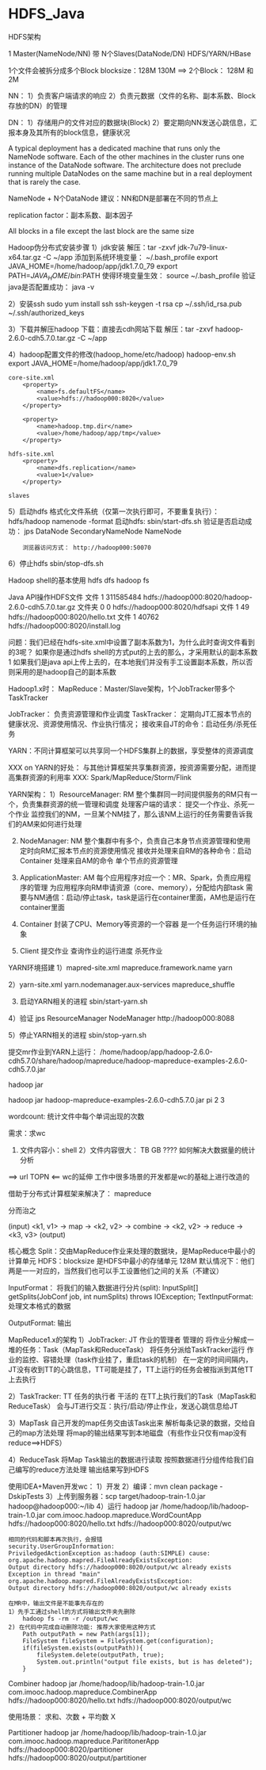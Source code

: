 # HDFS_Java
HDFS架构

1 Master(NameNode/NN)  带 N个Slaves(DataNode/DN)
HDFS/YARN/HBase

1个文件会被拆分成多个Block
blocksize：128M
130M ==> 2个Block： 128M 和 2M

NN：
1）负责客户端请求的响应
2）负责元数据（文件的名称、副本系数、Block存放的DN）的管理

DN：
1）存储用户的文件对应的数据块(Block)
2）要定期向NN发送心跳信息，汇报本身及其所有的block信息，健康状况

A typical deployment has a dedicated machine that runs only the NameNode software. 
Each of the other machines in the cluster runs one instance of the DataNode software.
The architecture does not preclude running multiple DataNodes on the same machine 
but in a real deployment that is rarely the case.

NameNode + N个DataNode
建议：NN和DN是部署在不同的节点上


replication factor：副本系数、副本因子

All blocks in a file except the last block are the same size







































Hadoop伪分布式安装步骤
1）jdk安装
	解压：tar -zxvf jdk-7u79-linux-x64.tar.gz -C ~/app
	添加到系统环境变量： ~/.bash_profile
		export JAVA_HOME=/home/hadoop/app/jdk1.7.0_79
		export PATH=$JAVA_HOME/bin:$PATH
	使得环境变量生效： source ~/.bash_profile
	验证java是否配置成功： java -v

2）安装ssh
	sudo yum install ssh
	ssh-keygen -t rsa
	cp ~/.ssh/id_rsa.pub ~/.ssh/authorized_keys	

3）下载并解压hadoop
	下载：直接去cdh网站下载
	解压：tar -zxvf hadoop-2.6.0-cdh5.7.0.tar.gz -C ~/app

4）hadoop配置文件的修改(hadoop_home/etc/hadoop)
	hadoop-env.sh
		export JAVA_HOME=/home/hadoop/app/jdk1.7.0_79

	core-site.xml
		<property>
	        <name>fs.defaultFS</name>
	        <value>hdfs://hadoop000:8020</value>
	    </property>

	    <property>
	        <name>hadoop.tmp.dir</name>
	        <value>/home/hadoop/app/tmp</value>
	    </property>

	hdfs-site.xml
		<property>
	        <name>dfs.replication</name>
	        <value>1</value>
	    </property>

	slaves    

5）启动hdfs
	格式化文件系统（仅第一次执行即可，不要重复执行）：hdfs/hadoop namenode -format
	启动hdfs: sbin/start-dfs.sh
	验证是否启动成功：
		jps
			DataNode
			SecondaryNameNode
			NameNode

		浏览器访问方式： http://hadoop000:50070

6）停止hdfs
	sbin/stop-dfs.sh 



Hadoop shell的基本使用
hdfs dfs
hadoop fs



Java API操作HDFS文件
文件	1	311585484	hdfs://hadoop000:8020/hadoop-2.6.0-cdh5.7.0.tar.gz
文件夹	0	0	hdfs://hadoop000:8020/hdfsapi
文件	1	49	hdfs://hadoop000:8020/hello.txt
文件	1	40762	hdfs://hadoop000:8020/install.log

问题：我们已经在hdfs-site.xml中设置了副本系数为1，为什么此时查询文件看到的3呢？
 如果你是通过hdfs shell的方式put的上去的那么，才采用默认的副本系数1
 如果我们是java api上传上去的，在本地我们并没有手工设置副本系数，所以否则采用的是hadoop自己的副本系数
 
 
 
 
 
 
 
 
 Hadoop1.x时：
MapReduce：Master/Slave架构，1个JobTracker带多个TaskTracker

JobTracker： 负责资源管理和作业调度
TaskTracker：
	定期向JT汇报本节点的健康状况、资源使用情况、作业执行情况；
	接收来自JT的命令：启动任务/杀死任务

YARN：不同计算框架可以共享同一个HDFS集群上的数据，享受整体的资源调度

XXX on YARN的好处：
	与其他计算框架共享集群资源，按资源需要分配，进而提高集群资源的利用率
XXX: Spark/MapReduce/Storm/Flink


YARN架构：
1）ResourceManager: RM
	整个集群同一时间提供服务的RM只有一个，负责集群资源的统一管理和调度
	处理客户端的请求： 提交一个作业、杀死一个作业
	监控我们的NM，一旦某个NM挂了，那么该NM上运行的任务需要告诉我们的AM来如何进行处理

2) NodeManager: NM
	整个集群中有多个，负责自己本身节点资源管理和使用
	定时向RM汇报本节点的资源使用情况
	接收并处理来自RM的各种命令：启动Container
	处理来自AM的命令
	单个节点的资源管理

3) ApplicationMaster: AM
	每个应用程序对应一个：MR、Spark，负责应用程序的管理
	为应用程序向RM申请资源（core、memory），分配给内部task
	需要与NM通信：启动/停止task，task是运行在container里面，AM也是运行在container里面

4) Container
	封装了CPU、Memory等资源的一个容器
	是一个任务运行环境的抽象

5) Client
	提交作业
	查询作业的运行进度
	杀死作业






YARN环境搭建
1）mapred-site.xml
<property>
    <name>mapreduce.framework.name</name>
    <value>yarn</value>
</property>

2）yarn-site.xml
<property>
    <name>yarn.nodemanager.aux-services</name>
    <value>mapreduce_shuffle</value>
</property>

3) 启动YARN相关的进程
sbin/start-yarn.sh

4）验证
	jps
		ResourceManager
		NodeManager
	http://hadoop000:8088

5）停止YARN相关的进程
	sbin/stop-yarn.sh


提交mr作业到YARN上运行：
/home/hadoop/app/hadoop-2.6.0-cdh5.7.0/share/hadoop/mapreduce/hadoop-mapreduce-examples-2.6.0-cdh5.7.0.jar

hadoop jar 

hadoop jar hadoop-mapreduce-examples-2.6.0-cdh5.7.0.jar pi 2 3 





















wordcount: 统计文件中每个单词出现的次数

需求：求wc
1) 文件内容小：shell
2）文件内容很大： TB GB   ???? 如何解决大数据量的统计分析

==> url TOPN <== wc的延伸 
工作中很多场景的开发都是wc的基础上进行改造的


借助于分布式计算框架来解决了： mapreduce

分而治之




(input) <k1, v1> -> map -> <k2, v2> -> combine -> <k2, v2> -> reduce -> <k3, v3> (output)

核心概念
Split：交由MapReduce作业来处理的数据块，是MapReduce中最小的计算单元
	HDFS：blocksize 是HDFS中最小的存储单元  128M
	默认情况下：他们两是一一对应的，当然我们也可以手工设置他们之间的关系（不建议）


InputFormat：
	将我们的输入数据进行分片(split):  InputSplit[] getSplits(JobConf job, int numSplits) throws IOException;
	TextInputFormat: 处理文本格式的数据

OutputFormat: 输出



















MapReduce1.x的架构
1）JobTracker: JT
	作业的管理者      管理的
	将作业分解成一堆的任务：Task（MapTask和ReduceTask）
	将任务分派给TaskTracker运行
	作业的监控、容错处理（task作业挂了，重启task的机制）
	在一定的时间间隔内，JT没有收到TT的心跳信息，TT可能是挂了，TT上运行的任务会被指派到其他TT上去执行

2）TaskTracker: TT
	任务的执行者      干活的
	在TT上执行我们的Task（MapTask和ReduceTask）
	会与JT进行交互：执行/启动/停止作业，发送心跳信息给JT

3）MapTask
	自己开发的map任务交由该Task出来
	解析每条记录的数据，交给自己的map方法处理
	将map的输出结果写到本地磁盘（有些作业只仅有map没有reduce==>HDFS）

4）ReduceTask
	将Map Task输出的数据进行读取
	按照数据进行分组传给我们自己编写的reduce方法处理
	输出结果写到HDFS





使用IDEA+Maven开发wc：
1）开发
2）编译：mvn clean package -DskipTests
3）上传到服务器：scp target/hadoop-train-1.0.jar hadoop@hadoop000:~/lib
4）运行
	hadoop jar /home/hadoop/lib/hadoop-train-1.0.jar com.imooc.hadoop.mapreduce.WordCountApp hdfs://hadoop000:8020/hello.txt hdfs://hadoop000:8020/output/wc

	相同的代码和脚本再次执行，会报错
	security.UserGroupInformation:
	PriviledgedActionException as:hadoop (auth:SIMPLE) cause:
	org.apache.hadoop.mapred.FileAlreadyExistsException: 
	Output directory hdfs://hadoop000:8020/output/wc already exists
	Exception in thread "main" org.apache.hadoop.mapred.FileAlreadyExistsException: 
	Output directory hdfs://hadoop000:8020/output/wc already exists

	在MR中，输出文件是不能事先存在的
	1）先手工通过shell的方式将输出文件夹先删除
		hadoop fs -rm -r /output/wc
	2) 在代码中完成自动删除功能: 推荐大家使用这种方式
	    Path outputPath = new Path(args[1]);
	    FileSystem fileSystem = FileSystem.get(configuration);
	    if(fileSystem.exists(outputPath)){
	        fileSystem.delete(outputPath, true);
	        System.out.println("output file exists, but is has deleted");
	    }



Combiner
hadoop jar /home/hadoop/lib/hadoop-train-1.0.jar com.imooc.hadoop.mapreduce.CombinerApp hdfs://hadoop000:8020/hello.txt hdfs://hadoop000:8020/output/wc

使用场景：
	求和、次数   + 
	平均数  X



Partitioner
hadoop jar /home/hadoop/lib/hadoop-train-1.0.jar com.imooc.hadoop.mapreduce.ParititonerApp hdfs://hadoop000:8020/partitioner hdfs://hadoop000:8020/output/partitioner











